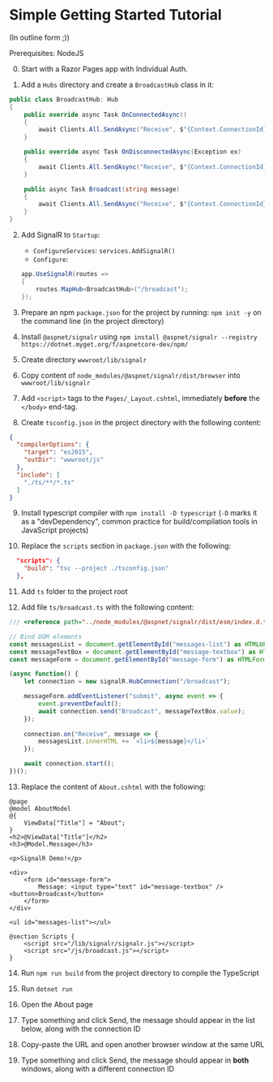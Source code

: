 # Simple Getting Started Tutorial
(In outline form ;))

Prerequisites: NodeJS

0. Start with a Razor Pages app with Individual Auth.

1. Add a `Hubs` directory and create a `BroadcastHub` class in it:

```csharp
public class BroadcastHub: Hub
{
    public override async Task OnConnectedAsync() 
    {
        await Clients.All.SendAsync("Receive", $"{Context.ConnectionId} joined.");
    }

    public override async Task OnDisconnectedAsync(Exception ex) 
    {
        await Clients.All.SendAsync("Receive", $"{Context.ConnectionId} left.");
    }

    public async Task Broadcast(string message)
    {
        await Clients.All.SendAsync("Receive", $"{Context.ConnectionId}: {message}");
    }
}
```

2. Add SignalR to `Startup`:
    * `ConfigureServices`: `services.AddSignalR()`
    * `Configure`:

    ```csharp
    app.UseSignalR(routes =>
    {
        routes.MapHub<BroadcastHub>("/broadcast");
    });
    ```

3. Prepare an npm `package.json` for the project by running: `npm init -y` on the command line (in the project directory)

4. Install `@aspnet/signalr` using `npm install @aspnet/signalr --registry https://dotnet.myget.org/f/aspnetcore-dev/npm/`

5. Create directory `wwwroot/lib/signalr`

6. Copy content of `node_modules/@aspnet/signalr/dist/browser` into `wwwroot/lib/signalr`

7. Add `<script>` tags to the `Pages/_Layout.cshtml`, immediately **before** the `</body>` end-tag.

8. Create `tsconfig.json` in the project directory with the following content:

```json
{
  "compilerOptions": {
    "target": "es2015",
    "outDir": "wwwroot/js"
  },
  "include": [
    "./ts/**/*.ts"
  ]
}
```

9. Install typescript compiler with `npm install -D typescript` (`-D` marks it as a "devDependency", common practice for build/compilation tools in JavaScript projects)

10. Replace the `scripts` section in `package.json` with the following:

```json
  "scripts": {
    "build": "tsc --project ./tsconfig.json"
  },
```

11. Add `ts` folder to the project root

12. Add file `ts/broadcast.ts` with the following content:

```typescript
/// <reference path="../node_modules/@aspnet/signalr/dist/esm/index.d.ts" />

// Bind DOM elements
const messagesList = document.getElementById("messages-list") as HTMLUListElement;
const messageTextBox = document.getElementById("message-textbox") as HTMLInputElement;
const messageForm = document.getElementById("message-form") as HTMLFormElement;

(async function() {
    let connection = new signalR.HubConnection("/broadcast");

    messageForm.addEventListener("submit", async event => {
        event.preventDefault();
        await connection.send("Broadcast", messageTextBox.value);
    });
    
    connection.on("Receive", message => {
        messagesList.innerHTML += `<li>${message}</li>`
    });

    await connection.start();
})();
```

13. Replace the content of `About.cshtml` with the following:

```
@page
@model AboutModel
@{
    ViewData["Title"] = "About";
}
<h2>@ViewData["Title"]</h2>
<h3>@Model.Message</h3>

<p>SignalR Demo!</p>

<div>
    <form id="message-form">
        Message: <input type="text" id="message-textbox" /> <button>Broadcast</button>
    </form>
</div>

<ul id="messages-list"></ul>

@section Scripts {
    <script src="/lib/signalr/signalr.js"></script>
    <script src="/js/broadcast.js"></script>
}
```

14. Run `npm run build` from the project directory to compile the TypeScript

15. Run `dotnet run`

16. Open the About page

17. Type something and click Send, the message should appear in the list below, along with the connection ID

18. Copy-paste the URL and open another browser window at the same URL

19. Type something and click Send, the message should appear in **both** windows, along with a different connection ID
